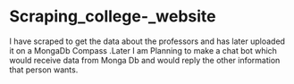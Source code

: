 # Scraping_college-_website
I have scraped    to get the data about  the professors and has later uploaded it on a MongaDb Compass .Later I am Planning to make a chat bot which would receive data from Monga Db  and would reply the other information that person wants.   

